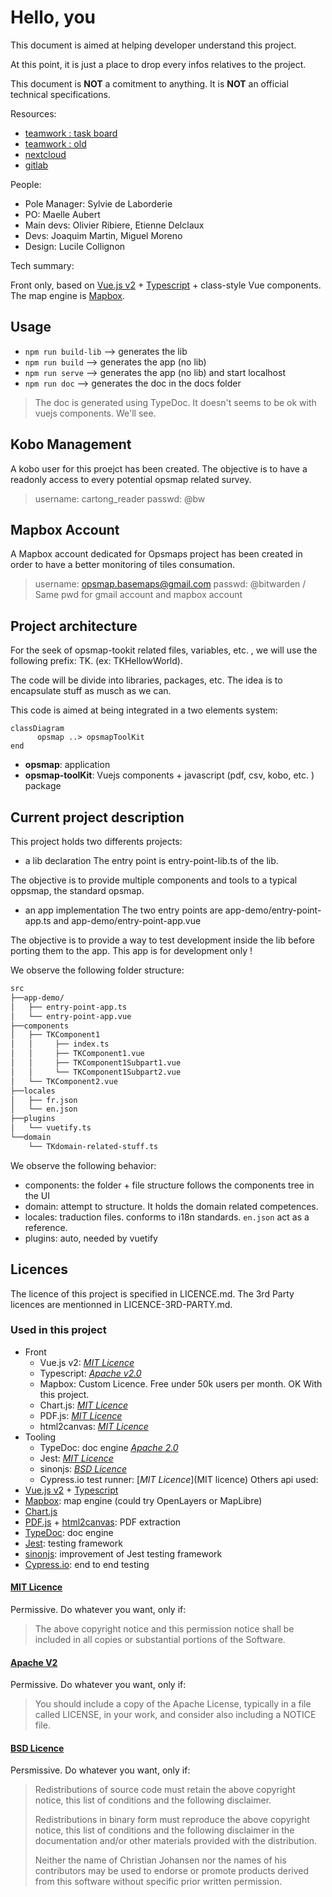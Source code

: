 # Hello, you

This document is aimed at helping developer understand this project.

At this point, it is just a place to drop every infos relatives to the project.

This document is **NOT** a comitment to anything. It is **NOT** an official technical specifications.

Resources:

- [teamwork : task board](https://cartong.teamwork.com/#/projects/500913/tasks/board)
- [teamwork : old](https://cartong.teamwork.com/#/projects/233096/overview/summary)
- [nextcloud](https://cloud.cartong.org/s/zgsDFfpjTNHseZS)
- [gitlab](https://gitlab.cartong.org/HCR/opsmap)

People:

- Pole Manager: Sylvie de Laborderie
- PO: Maelle Aubert
- Main devs: Olivier Ribiere, Etienne Delclaux
- Devs: Joaquim Martin, Miguel Moreno
- Design: Lucile Collignon

Tech summary:

Front only, based on [Vue.js v2](https://vuejs.org) + [Typescript](https://www.typescriptlang.org) + class-style Vue components.
The map engine is [Mapbox](https://www.mapbox.com).

## Usage

- `npm run build-lib` --> generates the lib
- `npm run build` --> generates the app (no lib)
- `npm run serve` --> generates the app (no lib) and start localhost
- `npm run doc` --> generates the doc in the docs folder

> The doc is generated using TypeDoc. It doesn't seems to be ok with vuejs components. We'll see.

## Kobo Management

A kobo user for this proejct has been created. The objective is to have a readonly access to every potential opsmap related survey.

> username: cartong_reader
> passwd: @bw

## Mapbox Account

A Mapbox account dedicated for Opsmaps project has been created in order to have a better monitoring of tiles consumation.

> username: opsmap.basemaps@gmail.com
> passwd: @bitwarden / Same pwd for gmail account and mapbox account

## Project architecture

For the seek of opsmap-tookit related files, variables, etc. , we will use the following prefix: TK. (ex: TKHellowWorld).

The code will be divide into libraries, packages, etc. The idea is to encapsulate stuff as musch as we can.

This code is aimed at being integrated in a two elements system:

```mermaid
classDiagram
      opsmap ..> opsmapToolKit
end
```

- **opsmap**: application
- **opsmap-toolKit**: Vuejs components + javascript (pdf, csv, kobo, etc. ) package

## Current project description

This project holds two differents projects:

- a lib declaration
  The entry point is entry-point-lib.ts of the lib.

The objective is to provide multiple components and tools to a typical oppsmap, the standard opsmap.

- an app implementation
  The two entry points are app-demo/entry-point-app.ts and app-demo/entry-point-app.vue

The objective is to provide a way to test development inside the lib before porting them to the app. This app is for development only !

We observe the following folder structure:

```bash
src
├──app-demo/
│   ├── entry-point-app.ts
│   └── entry-point-app.vue
├──components
│   ├── TKComponent1
│   │     ├── index.ts
│   │     ├── TKComponent1.vue
│   │     ├── TKComponent1Subpart1.vue
│   │     └── TKComponent1Subpart2.vue
│   └── TKComponent2.vue
├──locales
│   ├── fr.json
│   └── en.json
├──plugins
│   └── vuetify.ts
└──domain
    └── TKdomain-related-stuff.ts

```

We observe the following behavior:

- components: the folder + file structure follows the components tree in the UI
- domain: attempt to structure. It holds the domain related competences.
- locales: traduction files. conforms to i18n standards. `en.json` act as a reference.
- plugins: auto, needed by vuetify

## Licences

The licence of this project is specified in LICENCE.md.
The 3rd Party licences are mentionned in LICENCE-3RD-PARTY.md.

### Used in this project

- Front
  - Vue.js v2: [_MIT Licence_](https://vuejs.org)
  - Typescript: [_Apache v2.0_](https://github.com/microsoft/TypeScript/blob/master/LICENSE.txt)
  - Mapbox: Custom Licence. Free under 50k users per month. OK With this project.
  - Chart.js: [_MIT Licence_](https://www.chartjs.org/docs/latest/notes/license.html)
  - PDF.js: [_MIT Licence_](https://github.com/mozilla/pdf.js/blob/master/LICENSE)
  - html2canvas: [_MIT Licence_](https://github.com/niklasvh/html2canvas/blob/master/LICENSE)
- Tooling
  - TypeDoc: doc engine [_Apache 2.0_](https://github.com/TypeStrong/typedoc/blob/master/LICENSE)
  - Jest: [_MIT Licence_](https://pypi.org/project/sphinx-js/)
  - sinonjs: [_BSD Licence_](https://github.com/sinonjs/sinon/blob/master/LICENSE)
  - Cypress.io test runner: [_MIT Licence_](MIT licence)
    Others api used:
- [Vue.js v2](https://vuejs.org) + [Typescript](https://www.typescriptlang.org)
- [Mapbox](https://www.mapbox.com): map engine (could try OpenLayers or MapLibre)
- [Chart.js](https://www.chartjs.org)
- [PDF.js](https://mozilla.github.io/pdf.js/) + [html2canvas](https://html2canvas.hertzen.com): PDF extraction
- [TypeDoc](https://typedoc.org/): doc engine
- [Jest](https://jestjs.io): testing framework
- [sinonjs](https://sinonjs.org): improvement of Jest testing framework
- [Cypress.io](https://www.cypress.io): end to end testing

#### [MIT Licence](https://en.wikipedia.org/wiki/MIT_License)

Permissive. Do whatever you want, only if:

> The above copyright notice and this permission notice shall be included in all copies or substantial portions of the Software.

#### [Apache V2](https://www.apache.org/licenses/LICENSE-2.0)

Permissive. Do whatever you want, only if:

> You should include a copy of the Apache License, typically in a file called LICENSE, in your work, and consider also including a NOTICE file.

#### [BSD Licence](https://opensource.org/licenses/BSD-3-Clause)

Persmissive. Do whatever you want, only if:

> Redistributions of source code must retain the above copyright notice, this list of conditions and the following disclaimer.
>
> Redistributions in binary form must reproduce the above copyright notice, this list of conditions and the following disclaimer in the documentation and/or other materials provided with the distribution.
>
> Neither the name of Christian Johansen nor the names of his contributors may be used to endorse or promote products derived from this software without specific prior written permission.

